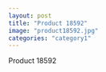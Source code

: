 ```yaml
---
layout: post
title: "Product 18592"
image: "product18592.jpg"
categories: "category1"
---
```

Product 18592
